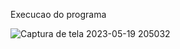 Execucao do programa

![Captura de tela 2023-05-19 205032](https://github.com/natijahnken/ProjetosComputacaoGrafica/assets/83143103/6b83eb3a-7f06-4794-bd58-92c6f108f418)

